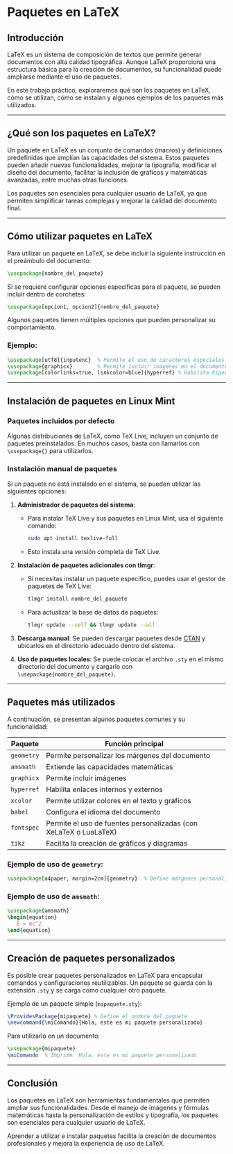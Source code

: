 # Paquetes en LaTeX

## Introducción

LaTeX es un sistema de composición de textos que permite generar documentos con alta calidad tipográfica. Aunque LaTeX proporciona una estructura básica para la creación de documentos, su funcionalidad puede ampliarse mediante el uso de paquetes.

En este trabajo práctico, exploraremos qué son los paquetes en LaTeX, cómo se utilizan, cómo se instalan y algunos ejemplos de los paquetes más utilizados.

---

## ¿Qué son los paquetes en LaTeX?

Un paquete en LaTeX es un conjunto de comandos (macros) y definiciones predefinidas que amplían las capacidades del sistema. Estos paquetes pueden añadir nuevas funcionalidades, mejorar la tipografía, modificar el diseño del documento, facilitar la inclusión de gráficos y matemáticas avanzadas, entre muchas otras funciones.

Los paquetes son esenciales para cualquier usuario de LaTeX, ya que permiten simplificar tareas complejas y mejorar la calidad del documento final.

---

## Cómo utilizar paquetes en LaTeX

Para utilizar un paquete en LaTeX, se debe incluir la siguiente instrucción en el preámbulo del documento:

```latex
\usepackage{nombre_del_paquete}
```

Si se requiere configurar opciones específicas para el paquete, se pueden incluir dentro de corchetes:

```latex
\usepackage[opcion1, opcion2]{nombre_del_paquete}
```

Algunos paquetes tienen múltiples opciones que pueden personalizar su comportamiento.

### Ejemplo:

```latex
\usepackage[utf8]{inputenc}  % Permite el uso de caracteres especiales
\usepackage{graphicx}        % Permite incluir imágenes en el documento
\usepackage[colorlinks=true, linkcolor=blue]{hyperref} % Habilita hipervínculos
```

---

## Instalación de paquetes en Linux Mint

### Paquetes incluidos por defecto
Algunas distribuciones de LaTeX, como TeX Live, incluyen un conjunto de paquetes preinstalados. En muchos casos, basta con llamarlos con `\usepackage{}` para utilizarlos.

### Instalación manual de paquetes
Si un paquete no está instalado en el sistema, se pueden utilizar las siguientes opciones:

1. **Administrador de paquetes del sistema**:
   - Para instalar TeX Live y sus paquetes en Linux Mint, usa el siguiente comando:
     ```bash
     sudo apt install texlive-full
     ```
   - Esto instala una versión completa de TeX Live.

2. **Instalación de paquetes adicionales con tlmgr**:
   - Si necesitas instalar un paquete específico, puedes usar el gestor de paquetes de TeX Live:
     ```bash
     tlmgr install nombre_del_paquete
     ```
   - Para actualizar la base de datos de paquetes:
     ```bash
     tlmgr update --self && tlmgr update --all
     ```

3. **Descarga manual**: Se pueden descargar paquetes desde [CTAN](https://www.ctan.org/) y ubicarlos en el directorio adecuado dentro del sistema.

4. **Uso de paquetes locales**: Se puede colocar el archivo `.sty` en el mismo directorio del documento y cargarlo con `\usepackage{nombre_del_paquete}`.

---

## Paquetes más utilizados

A continuación, se presentan algunos paquetes comunes y su funcionalidad:

| Paquete      | Función principal |
|-------------|------------------|
| `geometry`  | Permite personalizar los márgenes del documento |
| `amsmath`   | Extiende las capacidades matemáticas |
| `graphicx`  | Permite incluir imágenes |
| `hyperref`  | Habilita enlaces internos y externos |
| `xcolor`    | Permite utilizar colores en el texto y gráficos |
| `babel`     | Configura el idioma del documento |
| `fontspec`  | Permite el uso de fuentes personalizadas (con XeLaTeX o LuaLaTeX) |
| `tikz`      | Facilita la creación de gráficos y diagramas |

### Ejemplo de uso de `geometry`:

```latex
\usepackage[a4paper, margin=2cm]{geometry}  % Define márgenes personalizados
```

### Ejemplo de uso de `amsmath`:

```latex
\usepackage{amsmath}
\begin{equation}
   E = mc^2
\end{equation}
```

---

## Creación de paquetes personalizados

Es posible crear paquetes personalizados en LaTeX para encapsular comandos y configuraciones reutilizables. Un paquete se guarda con la extensión `.sty` y se carga como cualquier otro paquete.

Ejemplo de un paquete simple (`mipaquete.sty`):

```latex
\ProvidesPackage{mipaquete} % Define el nombre del paquete
\newcommand{\miComando}{Hola, este es mi paquete personalizado}
```

Para utilizarlo en un documento:

```latex
\usepackage{mipaquete}
\miComando  % Imprime: Hola, este es mi paquete personalizado
```

---

## Conclusión
Los paquetes en LaTeX son herramientas fundamentales que permiten ampliar sus funcionalidades. Desde el manejo de imágenes y fórmulas matemáticas hasta la personalización de estilos y tipografía, los paquetes son esenciales para cualquier usuario de LaTeX.

Aprender a utilizar e instalar paquetes facilita la creación de documentos profesionales y mejora la experiencia de uso de LaTeX.

